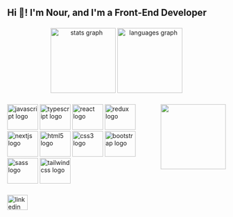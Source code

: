 <h2 align="left">Hi 👋! I'm Nour, and I'm a Front-End Developer</h2>

###

<div align="center">
  <img src="https://github-readme-stats.vercel.app/api?hide_title=false&hide_rank=false&show_icons=true&include_all_commits=true&count_private=true&disable_animations=false&theme=dracula&locale=en&hide_border=false&username=nourwaell" height="150" alt="stats graph"  />
  <img src="https://github-readme-stats.vercel.app/api/top-langs?locale=en&hide_title=false&layout=compact&card_width=320&langs_count=5&theme=dracula&hide_border=false&username=nourwaell" height="150" alt="languages graph"  />
</div>

###

<img align="right" height="150" src="https://media.giphy.com/media/HwBlFQZFcAoUcPHZdX/giphy.gif"  />

###

<div align="left">
  <img src="https://cdn.jsdelivr.net/gh/devicons/devicon/icons/javascript/javascript-original.svg" height="59" width="71" alt="javascript logo"  />
  <img src="https://cdn.jsdelivr.net/gh/devicons/devicon/icons/typescript/typescript-plain.svg" height="59" width="71" alt="typescript logo"  />
  <img src="https://cdn.jsdelivr.net/gh/devicons/devicon/icons/react/react-original.svg" height="59" width="71" alt="react logo"  />
  <img src="https://cdn.jsdelivr.net/gh/devicons/devicon/icons/redux/redux-original.svg" height="59" width="71" alt="redux logo"  />
  <img src="https://cdn.jsdelivr.net/gh/devicons/devicon/icons/nextjs/nextjs-original.svg" height="59" width="71" alt="nextjs logo"  />
  <img src="https://cdn.jsdelivr.net/gh/devicons/devicon/icons/html5/html5-original.svg" height="59" width="71" alt="html5 logo"  />
  <img src="https://cdn.jsdelivr.net/gh/devicons/devicon/icons/css3/css3-original.svg" height="59" width="71" alt="css3 logo"  />
  <img src="https://cdn.jsdelivr.net/gh/devicons/devicon/icons/bootstrap/bootstrap-original.svg" height="59" width="71" alt="bootstrap logo"  />
  <img src="https://cdn.jsdelivr.net/gh/devicons/devicon/icons/sass/sass-original.svg" height="59" width="71" alt="sass logo"  />
  <img src="https://cdn.jsdelivr.net/gh/devicons/devicon/icons/tailwindcss/tailwindcss-original-wordmark.svg" height="59" width="71" alt="tailwindcss logo"  />
</div>

###

<div align="left">
  <a href="https://www.linkedin.com/in/nour-waell/" target="_blank">
    <img src="https://raw.githubusercontent.com/maurodesouza/profile-readme-generator/master/src/assets/icons/social/linkedin/default.svg" width="47" height="35" alt="linkedin logo"  />
  </a>
</div>


###
